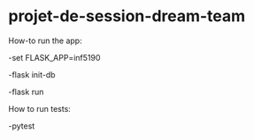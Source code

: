 # projet-de-session-dream-team

How-to run the app:

-set FLASK_APP=inf5190

-flask init-db

-flask run


How to run tests:

-pytest
